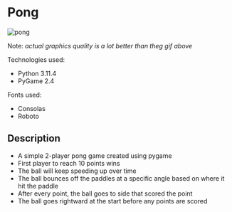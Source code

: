 # Pong

![pong](https://github.com/Garth-brick/Pong/assets/92771830/a087a1ee-5097-4ce9-9507-5762f5600a7f)

Note: *actual graphics quality is a lot better than theg gif above*

Technologies used:
- Python 3.11.4
- PyGame 2.4

Fonts used:
- Consolas
- Roboto

## Description

- A simple 2-player pong game created using pygame
- First player to reach 10 points wins
- The ball will keep speeding up over time
- The ball bounces off the paddles at a specific angle based on where it hit the paddle
- After every point, the ball goes to side that scored the point
- The ball goes rightward at the start before any points are scored
